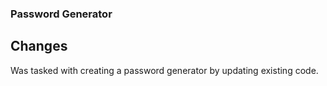 ### Password Generator
 ## Changes
 Was tasked with creating a password generator by updating existing code.
 
 
